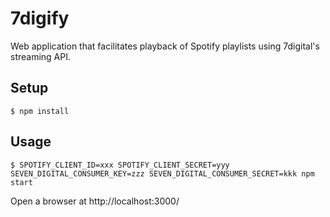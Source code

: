 # 7digify
Web application that facilitates playback of Spotify playlists using 7digital's streaming API.

## Setup
```
$ npm install
```

## Usage
```
$ SPOTIFY_CLIENT_ID=xxx SPOTIFY_CLIENT_SECRET=yyy SEVEN_DIGITAL_CONSUMER_KEY=zzz SEVEN_DIGITAL_CONSUMER_SECRET=kkk npm start
```

Open a browser at http://localhost:3000/
